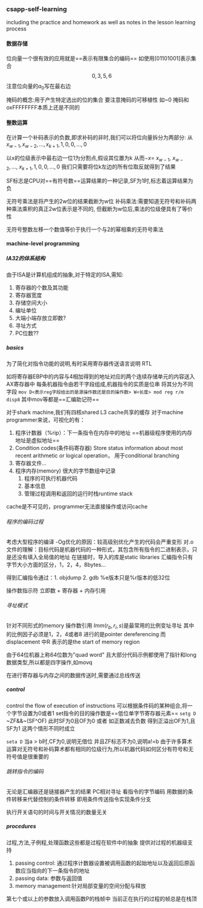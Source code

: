### csapp-self-learning
including the practice and homework as well as notes in the lesson learning process

#### 数据存储
位向量一个很有效的应用就是==表示有限集合的编码==
如使用[01101001]表示集合$${0,3,5,6}$$
注意位向量的$a_0$写在最右边

掩码的概念:用于产生特定选出的位的集合 要注意掩码的可移植性
如~0 掩码和oxFFFFFFFF本质上还是不同的
#### 整数运算
在计算一个补码表示的负数,即求补码的非时,我们可以将位向量拆分为两部分:
从$x_{w-1},x_{w-2},...,x_{k+1},1,0,0,...,0$

以x的位级表示中最右边一位1为分割点,假设其位置为k
从而$-x = ~x_{w-1},~x_{w-2},...,~x_{k+1},1,0,0,...,0$ 
我们只需要将位k左边的所有位取反就得到了结果

SF标志是CPU对==有符号数==运算结果的一种记录,SF为1时,标志着运算结果为负

无符号乘法是将产生的2w位的结果截断为w位
补码乘法:需要知道无符号和补码两种乘法乘积的真正2w位表示是不同的,
但截断为w位后,乘法的位级便具有了等价性

无符号整数左移一个数值等价于执行一个与2的幂相乘的无符号乘法

#### machine-level programming

##### IA32的体系结构

由于ISA是计算机组成的抽象,对于特定的ISA,需知:
1. 寄存器的个数及其功能
2. 寄存器宽度
3. 存储空间大小
4. 编址单位
5. 大端小端存放立即数?
6. 寻址方式
7. PC位数??


##### basics
为了简化对指令功能的说明,有时采用寄存器传送语言说明 RTL

如将寄存器EBP中的内容与4相加得到的地址对应的两个连续存储单元的内容送入AX寄存器中
每条机器指令由若干字段组成,机器指令的实质是位串
将其分为不同字段 
```mov D<表示reg字段给出的是源操作数还是目的操作数> W<长度> mod reg r/m disp8``` 其中mov等都是==汇编助记符==


对于shark machine,我们有四核shared L3 cache共享的缓存
对于machine programmer来说，可视化的有：
1. 程序计数器（%rip）：下一条指令在内存中的地址
==机器级程序使用的内存地址是虚拟地址==
2. Condition codes(条件码寄存器)
Store status information about most recent arithmetic or logical operation，
用于conditional branching
3. 寄存器文件...
4. 程序内存(memory)
很大的字节数组中记录
   1. 程序的可执行机器代码
   2. 基本信息
   3. 管理过程调用和返回的运行时栈runtime stack

cache是不可见的，programmer无法直接操作或访问cache

###### 程序的编码过程

考虑大型程序的编译 
-Og优化的原因：较高级别优化产生的代码会严重变形
对.o文件的理解：目标代码是机器代码的一种形式，其包含所有指令的二进制表示，只是还没有填入全局值的地址
在链接时，导入的库是static libraries
汇编指令只有字节大小方面的区分，1，2，4，8bytes...

得到汇编指令通过：1. objdump 2. gdb
%e版本只是%r版本的低32位

操作数指示符
立即数 + 寄存器 + 内存引用
###### 寻址模式
针对不同形式的memory 操作数引用
$Imm(r_b,r_i,s)$是最常用的比例变址寻址
其中的比例因子必须是1，2，4或者8
进行的是pointer dereferencing
而displacement 中R 表示的是the start of memory region

由于64位机器上称64位数为"quad word" 且大部分代码示例都使用了指针和long数据类型,所以都是四字操作,如movq

在进行寄存器与内存之间的数据传送时,需要通过总线传送

##### control
control the flow of execution of instructions 
可以根据条件码的某种组合,将一个字节设置为0或者1 set指令的目的操作数是==低位单字节寄存器元素==
`setg D` ~ZF&&~(SF^OF)  此时SF为0且OF为0 或者 如正数减去负数 得到正溢出OF为1,且SF为1 这两个情形不同时成立

`seta D`  当a > b时,CF为0,说明无借位
并且ZF标志不为0,说明a!=b
由于许多算术运算对无符号和补码算术都有相同的位级行为,所以机器代码如何区分有符号和无符号值是很重要的

###### 跳转指令的编码
无论是汇编器还是链接器产生的结果
PC相对寻址 看指令的字节编码
用数据的条件转移来代替控制的条件转移
即用条件传送指令实现条件分支

执行开关语句的时间与开关情况的数量无关

##### procedures
过程,方法,子例程,处理函数这些都是过程在软件中的抽象
提供对过程的机器级支持
1. passing control: 通过程序计数器设置被调用函数的起始地址以及返回后原函数应当指向的下一条指令的地址
2. passing data: 参数与返回值
3. memory management:针对局部变量的空间分配与释放

第七个或以上的参数放入调用函数P的栈帧中
当前正在执行的过程的帧总是在栈顶
